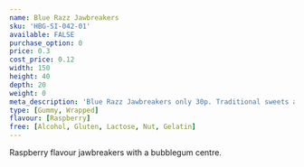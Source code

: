 ```yaml
---
name: Blue Razz Jawbreakers
sku: 'HBG-SI-042-01'
available: FALSE
purchase_option: 0
price: 0.3
cost_price: 0.12
width: 150
height: 40
depth: 20
weight: 0
meta_description: 'Blue Razz Jawbreakers only 30p. Traditional sweets and more at Humbugs Confectionery Store. Specialists in satisfying your sweet tooth!'
type: [Gummy, Wrapped]
flavour: [Raspberry]
free: [Alcohol, Gluten, Lactose, Nut, Gelatin]
---
```

Raspberry flavour jawbreakers with a bubblegum centre.